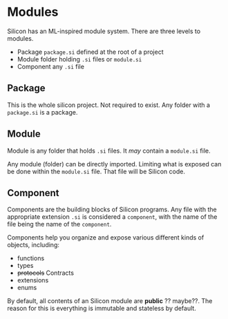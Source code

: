 # Modules

Silicon has an ML-inspired module system. There are three levels to modules.

- Package `package.si` defined at the root of a project
- Module folder holding `.si` files or `module.si`
- Component any `.si` file

## Package

This is the whole silicon project. Not required to exist. Any folder with a `package.si` is a package.

## Module

Module is any folder that holds `.si` files. It _may_ contain a `module.si` file.

Any module (folder) can be directly imported. Limiting what is exposed can be done within the `module.si` file. That file will be Silicon code.

## Component

Components are the building blocks of Silicon programs. Any file with the appropriate
extension `.si` is considered a `component`, with the name of the file being the name
of the `component`.

Components help you organize and expose various different kinds of objects,
including:

- functions
- types
- ~~protocols~~ Contracts
- extensions
- enums

By default, all contents of an Silicon module are **public** ?? maybe??. The reason for this is everything is
immutable and stateless by default.